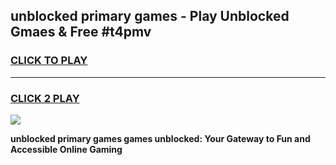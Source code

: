 
## unblocked primary games - Play Unblocked Gmaes & Free #t4pmv
<h3>
<a href="https://news.freeplayer.one?title=unblocked_primary_games&ref=03M">CLICK TO PLAY</a></h3>
<hr>

<h3>
<a href="https://news.freeplayer.one?title=unblocked_primary_games&ref=03M">CLICK 2 PLAY</a>
  
</h3>

<a href="https://news.freeplayer.one?title=unblocked_primary_games&ref=03M"><img src="https://clearcache.store/games.png"></a>


**unblocked primary games games unblocked: Your Gateway to Fun and Accessible Online Gaming**

